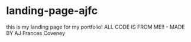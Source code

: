 # landing-page-ajfc
this is my landing page for my portfolio! ALL CODE IS FROM ME!! - MADE BY AJ Frances Coveney
